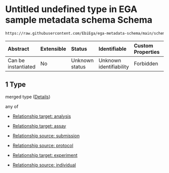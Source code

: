 # Untitled undefined type in EGA sample metadata schema Schema

```txt
https://raw.githubusercontent.com/EbiEga/ega-metadata-schema/main/schemas/EGA.sample.json#/properties/sampleRelationships/items/allOf/1/anyOf/0/allOf/1
```



| Abstract            | Extensible | Status         | Identifiable            | Custom Properties | Additional Properties | Access Restrictions | Defined In                                                                   |
| :------------------ | :--------- | :------------- | :---------------------- | :---------------- | :-------------------- | :------------------ | :--------------------------------------------------------------------------- |
| Can be instantiated | No         | Unknown status | Unknown identifiability | Forbidden         | Allowed               | none                | [EGA.sample.json\*](../../../schemas/EGA.sample.json "open original schema") |

## 1 Type

merged type ([Details](ega-10-properties-sample-relationships-items-allof-relationship-constraints-for-a-sample-anyof-allowed-relationships-of-type-referencedby-main-ones-allof-1.md))

any of

*   [Relationship target: analysis](ega-4-defs-relationship-target-analysis.md "check type definition")

*   [Relationship target: assay](ega-4-defs-relationship-target-assay.md "check type definition")

*   [Relationship source: submission](ega-4-defs-relationship-source-submission.md "check type definition")

*   [Relationship source: protocol](ega-4-defs-relationship-source-protocol.md "check type definition")

*   [Relationship target: experiment](ega-4-defs-relationship-target-experiment.md "check type definition")

*   [Relationship source: individual](ega-4-defs-relationship-source-individual.md "check type definition")
